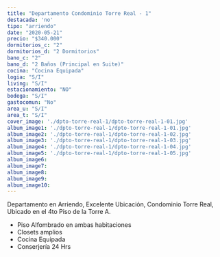 ```yaml
---
title: "Departamento Condominio Torre Real - 1"
destacada: 'no'
tipo: "arriendo"
date: "2020-05-21"
precio: "$340.000"
dormitorios_c: "2"
dormitorios_d: "2 Dormitorios"
bano_c: "2"
bano_d: "2 Baños (Principal en Suite)"
cocina: "Cocina Equipada"
logia: "S/I"
living: "S/I"
estacionamiento: "NO"
bodega: "S/I"
gastocomun: "No"
area_u: "S/I"
area_t: "S/I"
cover_image: './dpto-torre-real-1/dpto-torre-real-1-01.jpg'
album_image1: './dpto-torre-real-1/dpto-torre-real-1-01.jpg'
album_image2: './dpto-torre-real-1/dpto-torre-real-1-02.jpg'
album_image3: './dpto-torre-real-1/dpto-torre-real-1-03.jpg'
album_image4: './dpto-torre-real-1/dpto-torre-real-1-04.jpg'
album_image5: './dpto-torre-real-1/dpto-torre-real-1-05.jpg'
album_image6: 
album_image7: 
album_image8: 
album_image9: 
album_image10: 
---
```


Departamento en Arriendo, Excelente Ubicación, Condominio Torre Real, Ubicado en el 4to Piso de la Torre A.

* Piso Alfombrado en ambas habitaciones
* Closets amplios
* Cocina Equipada
* Conserjería 24 Hrs




